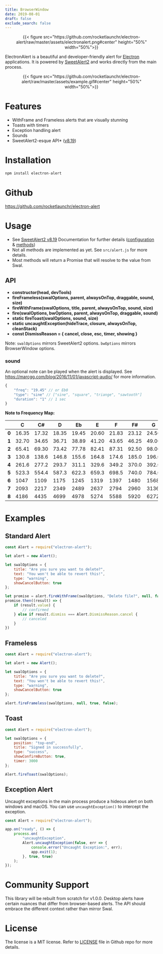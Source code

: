 ```yaml
---
title: BrowserWindow
date: 2019-08-01
draft: false
exclude_search: false
---
```


<div align="center">
{{< figure src="https://github.com/rocketlaunchr/electron-alert/raw/master/assets/electronalert.png#center" height="50%" width="50%">}}
</div>

ElectronAlert is a beautiful and developer-friendly alert for [Electron](https://electronjs.org/) applications. It is powered by [SweetAlert2](https://sweetalert2.github.io) and works directly from the main process.

<div align="center">
{{< figure src="https://github.com/rocketlaunchr/electron-alert/raw/master/assets/example.gif#center" height="50%" width="50%">}}
</div>

# Features

-   WithFrame and Frameless alerts that are visually stunning
-   Toasts with timers
-   Exception handling alert
-   Sounds
-   SweetAlert2-esque API\* ([v8.19](https://sweetalert2.github.io/v8.html))

# Installation

```javascript
npm install electron-alert
```

# Github

https://github.com/rocketlaunchr/electron-alert

# Usage

-   See [SweetAlert2 v8.19](https://sweetalert2.github.io/v8.html) Documentation for further details ([configuration](https://sweetalert2.github.io/v8.html#configuration) & [methods](https://sweetalert2.github.io/v8.html#methods))
-   Not all methods are implemented as yet. See `src/alert.js` for more details.
-   Most methods will return a Promise that will resolve to the value from Swal.

## API

-   **constructor(head, devTools)**
-   **fireFrameless(swalOptions, parent, alwaysOnTop, draggable, sound, size)**
-   **fireWithFrame(swalOptions, title, parent, alwaysOnTop, sound, size)**
-   **fire(swalOptions, bwOptions, parent, alwaysOnTop, draggable, sound)**
-   **static fireToast(swalOptions, sound, size)**
-   **static uncaughtException(hideTrace, closure, alwaysOnTop, cleanStack)**
-   **const DismissReason = { cancel, close, esc, timer, showing }**

Note: `swalOptions` mirrors SweetAlert2 options. `bwOptions` mirrors BrowserWindow options.

### sound

An optional note can be played when the alert is displayed. See https://marcgg.com/blog/2016/11/01/javascript-audio/ for more information.

```javascript
{
	"freq": "19.45" // or Eb0
	"type": "sine" // ["sine", "square", "triange", "sawtooth"]
	"duration": "1" // 1 sec
}
```

**Note to Frequency Map:**

|       | C     | C#    | D     | Eb    | E     | F     | F#    | G     | G#    | A     | Bb    | B     |
| ----- | ----- | ----- | ----- | ----- | ----- | ----- | ----- | ----- | ----- | ----- | ----- | ----- |
| **0** | 16.35 | 17.32 | 18.35 | 19.45 | 20.60 | 21.83 | 23.12 | 24.50 | 25.96 | 27.50 | 29.14 | 30.87 |
| **1** | 32.70 | 34.65 | 36.71 | 38.89 | 41.20 | 43.65 | 46.25 | 49.00 | 51.91 | 55.00 | 58.27 | 61.74 |
| **2** | 65.41 | 69.30 | 73.42 | 77.78 | 82.41 | 87.31 | 92.50 | 98.00 | 103.8 | 110.0 | 116.5 | 123.5 |
| **3** | 130.8 | 138.6 | 146.8 | 155.6 | 164.8 | 174.6 | 185.0 | 196.0 | 207.7 | 220.0 | 233.1 | 246.9 |
| **4** | 261.6 | 277.2 | 293.7 | 311.1 | 329.6 | 349.2 | 370.0 | 392.0 | 415.3 | 440.0 | 466.2 | 493.9 |
| **5** | 523.3 | 554.4 | 587.3 | 622.3 | 659.3 | 698.5 | 740.0 | 784.0 | 830.6 | 880.0 | 932.3 | 987.8 |
| **6** | 1047  | 1109  | 1175  | 1245  | 1319  | 1397  | 1480  | 1568  | 1661  | 1760  | 1865  | 1976  |
| **7** | 2093  | 2217  | 2349  | 2489  | 2637  | 2794  | 2960  | 3136  | 3322  | 3520  | 3729  | 3951  |
| **8** | 4186  | 4435  | 4699  | 4978  | 5274  | 5588  | 5920  | 6272  | 6645  | 7040  | 7459  | 7902  |

# Examples

## Standard Alert

```javascript
const Alert = require("electron-alert");

let alert = new Alert();

let swalOptions = {
	title: "Are you sure you want to delete?",
	text: "You won't be able to revert this!",
	type: "warning",
	showCancelButton: true
};

let promise = alert.fireWithFrame(swalOptions, "Delete file?", null, false);
promise.then((result) => {
	if (result.value) {
		// confirmed
	} else if result.dismiss === Alert.DismissReason.cancel {
		// canceled
	}
})
```

## Frameless

```javascript
const Alert = require("electron-alert");

let alert = new Alert();

let swalOptions = {
	title: "Are you sure you want to delete?",
	text: "You won't be able to revert this!",
	type: "warning",
	showCancelButton: true
};

alert.fireFrameless(swalOptions, null, true, false);
```

## Toast

```javascript
const Alert = require("electron-alert");

let swalOptions = {
	position: "top-end",
	title: "Signed in successfully",
	type: "success",
	showConfirmButton: true,
	timer: 3000
};

Alert.fireToast(swalOptions);
```

## Exception Alert

Uncaught exceptions in the main process produce a hideous alert on both windows and macOS. You can use `uncaughtException()` to intercept the exception.

```javascript
const Alert = require("electron-alert");

app.on("ready", () => {
	process.on(
		"uncaughtException",
		Alert.uncaughtException(false, err => {
			console.error("Uncaught Exception:", err);
			app.exit(1);
		}, true, true)
	);
});
```

# Community Support

This library will be rebuilt from scratch for v1.0.0. Desktop alerts have certain nuances that differ from browser-based alerts. The API should embrace the different context rather than mirror Swal.

# License

The license is a MIT license. Refer to [LICENSE](https://github.com/rocketlaunchr/electron-alert/blob/master/LICENSE) file in Github repo for more details.
